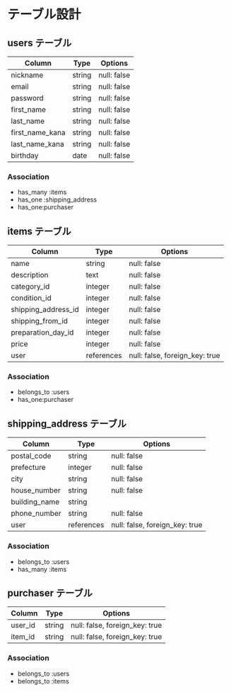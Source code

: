 # テーブル設計

## users テーブル

| Column          | Type   | Options     |
| --------------- | ------ | ----------- |
| nickname        | string | null: false |
| email           | string | null: false |
| password        | string | null: false |
| first_name      | string | null: false |
| last_name       | string | null: false |
| first_name_kana | string | null: false |
| last_name_kana  | string | null: false |
| birthday        | date   | null: false |


### Association

- has_many :items
- has_one :shipping_address
- has_one:purchaser

## items テーブル

| Column              | Type       | Options                        |
| ------------------- | ---------- | ------------------------------ |
| name                | string     | null: false                    |
| description         | text       | null: false                    |
| category_id         | integer    | null: false                    |
| condition_id        | integer    | null: false                    |
| shipping_address_id | integer    | null: false                    |
| shipping_from_id    | integer    | null: false                    |
| preparation_day_id  | integer    | null: false                    |
| price               | integer    | null: false                    |
| user                | references | null: false, foreign_key: true |

### Association

- belongs_to :users
- has_one:purchaser

## shipping_address テーブル

| Column        | Type       | Options                        |
| ------------- | ---------- | ------------------------------ |
| postal_code   | string     | null: false                    |
| prefecture    | integer    | null: false                    |
| city          | string     | null: false                    |
| house_number  | string     | null: false                    |
| building_name | string     |                                |
| phone_number  | string     | null: false                    |
| user          | references | null: false, foreign_key: true |

### Association

- belongs_to :users
- has_many :items

## purchaser テーブル

| Column  | Type   | Options                        |
| ------- | ------ | ------------------------------ |
| user_id | string | null: false, foreign_key: true |
| item_id | string | null: false, foreign_key: true |

### Association

- belongs_to :users
- belongs_to :items